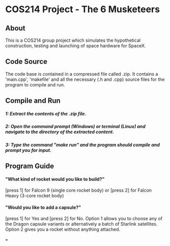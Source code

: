 # COS214 Project - The 6 Musketeers

## About
This is a COS214 group project which simulates the hypothetical construction, testing and launching of space hardware for SpaceX.

## Code Source
The code base is contained in a compressed file called <filename>.zip. It contains a 'main.cpp', 'makefile' and all the necessary (.h and .cpp) source files for the program to compile and run.

## Compile and Run
##### 1: Extract the contents of the <filename>.zip file.
##### 2: Open the command prompt (Windows) or terminal (Linux) and navigate to the directory of the extracted content.
##### 3: Type the command "make run" and the program should compile and prompt you for input.

## Program Guide
#### "What kind of rocket would you like to build?"
[press 1] for Falcon 9 (single core rocket body) or [press 2] for Falcon Heavy (3-core rocket body)
#### "Would you like to add a capsule?" 
[press 1] for Yes and [press 2] for No. Option 1 allows you to choose any of the Dragon capsule variants or alternatively a batch of Starlink satellites. Option 2 gives you a rocket without anything attached.
#### "
 
